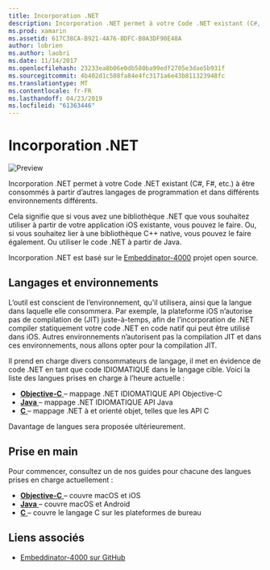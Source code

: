 ```yaml
---
title: Incorporation .NET
description: Incorporation .NET permet à votre Code .NET existant (C#, F#, etc.) à être consommés par le code écrit dans d’autres langages de programmation.
ms.prod: xamarin
ms.assetid: 617C38CA-B921-4A76-8DFC-B0A3DF90E48A
author: lobrien
ms.author: laobri
ms.date: 11/14/2017
ms.openlocfilehash: 23233ea8b06e0db580ba99edf2705e3dae5b931f
ms.sourcegitcommit: 4b402d1c508fa84e4fc3171a6e43b811323948fc
ms.translationtype: MT
ms.contentlocale: fr-FR
ms.lasthandoff: 04/23/2019
ms.locfileid: "61363446"
---
```

# <a name="net-embedding"></a>Incorporation .NET

![Preview](~/media/shared/preview.png)

Incorporation .NET permet à votre Code .NET existant (C#, F#, etc.) à être consommés à partir d’autres langages de programmation et dans différents environnements différents.

Cela signifie que si vous avez une bibliothèque .NET que vous souhaitez utiliser à partir de votre application iOS existante, vous pouvez le faire.   Ou, si vous souhaitez lier à une bibliothèque C++ native, vous pouvez le faire également.   Ou utiliser le code .NET à partir de Java.

Incorporation .NET est basé sur le [Embeddinator-4000](https://github.com/mono/Embeddinator-4000) projet open source.

## <a name="environments-and-languages"></a>Langages et environnements

L’outil est conscient de l’environnement, qu'il utilisera, ainsi que la langue dans laquelle elle consommera.   Par exemple, la plateforme iOS n’autorise pas de compilation de (JIT) juste-à-temps, afin de l’incorporation de .NET compiler statiquement votre code .NET en code natif qui peut être utilisé dans iOS.  Autres environnements n’autorisent pas la compilation JIT et dans ces environnements, nous allons opter pour la compilation JIT.

Il prend en charge divers consommateurs de langage, il met en évidence de code .NET en tant que code IDIOMATIQUE dans le langage cible.   Voici la liste des langues prises en charge à l’heure actuelle :

- [**Objective-C** ](objective-c/index.md) – mappage .NET IDIOMATIQUE API Objective-C
- [**Java** ](android/index.md) – mappage .NET IDIOMATIQUE API Java
- [**C** ](get-started/c.md) – mappage .NET à et orienté objet, telles que les API C

Davantage de langues sera proposée ultérieurement.

## <a name="getting-started"></a>Prise en main

Pour commencer, consultez un de nos guides pour chacune des langues prises en charge actuellement :

- [**Objective-C** ](get-started/objective-c/index.md) – couvre macOS et iOS
- [**Java** ](get-started/java/index.md) – couvre macOS et Android
- [**C** ](get-started/c.md) – couvre le langage C sur les plateformes de bureau

## <a name="related-links"></a>Liens associés

- [Embeddinator-4000 sur GitHub](https://github.com/mono/Embeddinator-4000)
